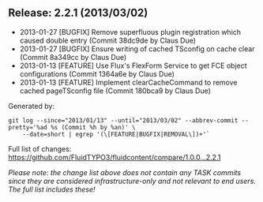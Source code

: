 ## Release: 2.2.1 (2013/03/02)

* 2013-01-27 [BUGFIX] Remove superfluous plugin registration which caused double entry (Commit 38dc9de by Claus Due)
* 2013-01-27 [BUGFIX] Ensure writing of cached TSconfig on cache clear (Commit 8a349cc by Claus Due)
* 2013-01-13 [FEATURE] Use Flux's FlexForm Service to get FCE object configurations (Commit 1364a6e by Claus Due)
* 2013-01-13 [FEATURE] Implement clearCacheCommand to remove cached pageTSconfig file (Commit 180bca9 by Claus Due)

Generated by:

```
git log --since="2013/01/13" --until="2013/03/02" --abbrev-commit --pretty='%ad %s (Commit %h by %an)' \
    --date=short | egrep '(\[FEATURE|BUGFIX|REMOVAL\])+'`
```

Full list of changes: https://github.com/FluidTYPO3/fluidcontent/compare/1.0.0...2.2.1

*Please note: the change list above does not contain any TASK commits since they are considered 
infrastructure-only and not relevant to end users. The full list includes these!*

